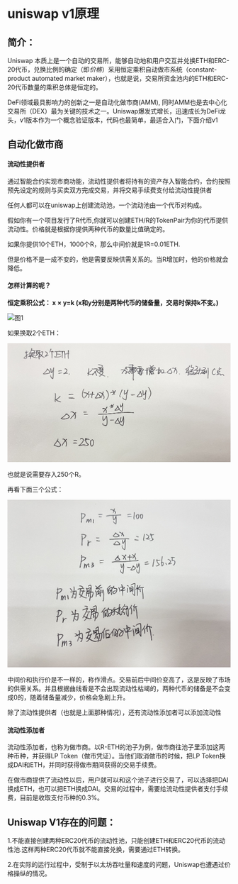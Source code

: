 # uniswap v1原理

## 简介：
Uniswap 本质上是一个自动的交易所，能够自动地和用户交互并兑换ETH和ERC-20代币，兑换比例的确定（即*价格*）采用恒定乘积自动做市系统（constant-product automated market maker），也就是说，交易所资金池内的ETH和ERC-20代币数量的乘积总体是恒定的。

DeFi领域最具影响力的创新之一是自动化做市商(AMM), 同时AMM也是去中心化交易所（DEX）最为关键的技术之一。Uniswap爆发式增长，迅速成长为DeFi龙头，v1版本作为一个概念验证版本，代码也最简单，最适合入门，下面介绍v1

## 自动化做市商
#### 流动性提供者
通过智能合约实现市商功能，流动性提供者将持有的资产存入智能合约，合约按照预先设定的规则与买卖双方完成交易，并将交易手续费支付给流动性提供者

任何人都可以在uniswap上创建流动池，一个流动池由一个代币对构成。

假如你有一个项目发行了R代币,你就可以创建ETH/R的TokenPair为你的代币提供流动性。价格就是根据你提供两种代币的数量比值确定的。

如果你提供10个ETH，1000个R，那么中间价就是1R=0.01ETH.

但是价格不是一成不变的，他是需要反映供需关系的。当R增加时，他的价格就会降低。

#### 怎样计算的呢？
**恒定乘积公式： x × y=k (x和y分别是两种代币的储备量，交易时保持k不变。)**


![图1]("./V1-1.jpg")

如果换取2个ETH：

![图2](./V1-2.jpg)

也就是说需要存入250个R。

再看下面三个公式：

![图3](./V1-3.jpg)

中间价和执行价是不一样的，称作滑点。交易前后中间价变高了，这是反映了市场的供需关系。并且根据曲线看是不会出现流动性枯竭的，两种代币的储备是不会变成0的，随着储备量减少，价格会急剧上升。

除了流动性提供者（也就是上面那种情况），还有流动性添加者可以添加流动性

#### 流动性添加者
流动性添加者，也称为做市商。以R-ETH的池子为例，做市商往池子里添加这两种币种，并获得LP Token（做市凭证）。当他们取消做市的时候，把LP Token换成DAI和ETH，并同时获得做市期间获得的交易手续费。

在做市商提供了流动性以后，用户就可以和这个池子进行交易了，可以选择把DAI换成ETH，也可以把ETH换成DAI。交易的过程中，需要给流动性提供者支付手续费，目前是收取支付币种的0.3%。
## Uniswap V1存在的问题：

1.不能直接创建两种ERC20代币的流动性池，只能创建ETH和ERC20代币的流动性池.这样两种ERC20代币就不能直接兑换，需要通过ETH转换。

2.在实际的运行过程中，受制于以太坊吞吐量和速度的问题，Uniswap也遭遇过价格操纵的情况。
